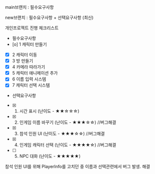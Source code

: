 main브랜치 : 필수요구사항 

new브랜치 : 필수요구사항 + 선택요구사항 (최신)

개인프로젝트 진행 체크리스트

- 필수요구사항
- [o]  1 캐릭터 만들기
- [x]  2 캐릭터 이동
- [x]  3 방 만들기
- [x]  4 카메라 따라가기
- [x]  5 캐릭터 애니메이션 추가
- [x]  6 이름 입력 시스템 
- [x]  7 캐릭터 선택 시스템

- 선택요구사항
- [x]  1. 시간 표시 (난이도 - ★★☆☆☆)
- [x]  2. 인게임 이름 바꾸기 (난이도 - ★★★☆☆) //버그해결
- [x]  3. 참석 인원 UI (난이도 - ★★★☆☆)      //버그해결
- [x]  4. 인게임 캐릭터 선택 (난이도 - ★★★★☆)  //버그해결
- [ ]  5. NPC 대화 (난이도 - ★★★★★)


참석 인원 UI를 위해 PlayerInfo를 고치던 중 이름과 선택관련에서 버그 발생. 해결


